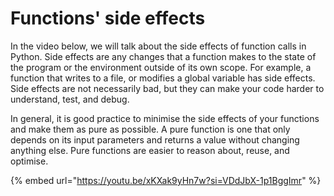 # Functions' side effects

In the video below, we will talk about the side effects of function calls in Python. Side effects are any changes that a function makes to the state of the program or the environment outside of its own scope. For example, a function that writes to a file, or modifies a global variable has side effects. Side effects are not necessarily bad, but they can make your code harder to understand, test, and debug.&#x20;

In general, it is good practice to minimise the side effects of your functions and make them as pure as possible. A pure function is one that only depends on its input parameters and returns a value without changing anything else. Pure functions are easier to reason about, reuse, and optimise.

{% embed url="https://youtu.be/xKXak9yHn7w?si=VDdJbX-1p1BggImr" %}
